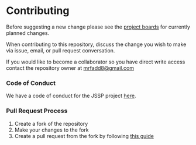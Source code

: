 # Contributing

Before suggesting a new change please see the [project boards](https://github.com/mcfadd/Job_Shop_Schedule_Problem/projects) for currently planned changes. 

When contributing to this repository, discuss the change you wish to make via issue,
email, or pull request conversation.

If you would like to become a collaborator so you have direct write access contact the repository owner at mrfadd8@gmail.com

### Code of Conduct
We have a code of conduct for the JSSP project [here](https://github.com/mcfadd/Job_Shop_Schedule_Problem/blob/master/CODE_OF_CONDUCT.md).

### Pull Request Process

1. Create a fork of the repository
2. Make your changes to the fork
3. Create a pull request from the fork by following [this guide][fork pull request]

[fork pull request]:https://help.github.com/en/articles/creating-a-pull-request-from-a-fork
